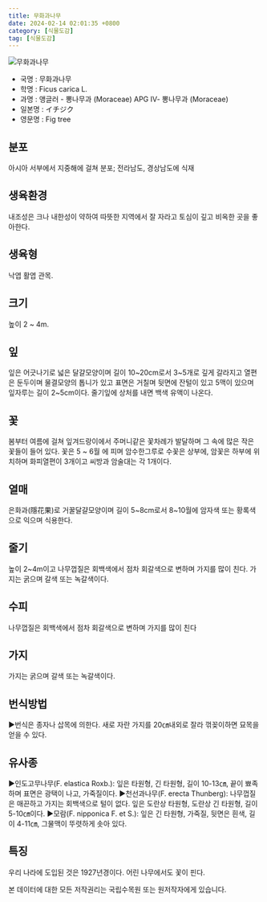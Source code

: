 ```yaml
---
title: 무화과나무
date: 2024-02-14 02:01:35 +0800
category: [식물도감]
tag: [식물도감]
---
```




![무화과나무](/fileUpload/plants/basic/Moraceae/Ficus/11685/1_th2.JPG)
- 국명 : 무화과나무
- 학명 : Ficus carica L.
- 과명 : 앵글러 - 뽕나무과 (Moraceae) APG Ⅳ- 뽕나무과 (Moraceae)
- 일본명 : イチジク
- 영문명 : Fig tree


## 분포
아시아 서부에서 지중해에 걸쳐 분포; 전라남도, 경상남도에 식재
## 생육환경
내조성은 크나 내한성이 약하여 따뜻한 지역에서 잘 자라고 토심이 깊고 비옥한 곳을 좋아한다.
## 생육형
낙엽 활엽 관목.
## 크기
높이 2 ~ 4m. 
## 잎
잎은 어긋나기로 넓은 달걀모양이며 길이 10~20cm로서 3~5개로 깊게 갈라지고 열편은 둔두이며 물결모양의 톱니가 있고 표면은 거칠며 뒷면에 잔털이 있고 5맥이 있으며 잎자루는 길이 2~5cm이다. 줄기잎에 상처를 내면 백색 유액이 나온다.
## 꽃
봄부터 여름에 걸쳐 잎겨드랑이에서 주머니같은 꽃차례가 발달하며 그 속에 많은 작은 꽃들이 들어 있다. 꽃은 5 ~ 6월 에 피며 암수한그루로 수꽃은 상부에, 암꽃은 하부에 위치하며 화피열편이 3개이고 씨방과 암술대는 각 1개이다.
## 열매
은화과(隱花果)로 거꿀달걀모양이며 길이 5~8cm로서 8~10월에 암자색 또는 황록색으로 익으며 식용한다.
## 줄기
높이 2~4m이고 나무껍질은 회백색에서 점차 회갈색으로 변하며 가지를 많이 친다. 가지는 굵으며 갈색 또는 녹갈색이다.
## 수피
나무껍질은 회백색에서 점차 회갈색으로 변하며 가지를 많이 친다
## 가지
가지는 굵으며 갈색 또는 녹갈색이다.
## 번식방법
▶번식은 종자나 삽목에 의한다. 새로 자란 가지를 20㎝내외로 잘라 꺾꽂이하면 묘목을 얻을 수 있다.
## 유사종
▶인도고무나무(F. elastica Roxb.): 잎은 타원형, 긴 타원형, 길이 10-13㎝, 끝이 뾰족하며 표면은 광택이 나고, 가죽질이다.▶천선과나무(F. erecta Thunberg): 나무껍질은 매끈하고 가지는 회백색으로 털이 없다. 잎은 도란상 타원형, 도란상 긴 타원형, 길이 5-10㎝이다. ▶모람(F. nipponica F. et S.): 잎은 긴 타원형, 가죽질, 뒷면은 흰색, 길이 4-11㎝, 그물맥이 뚜렷하게 솟아 있다.
## 특징
우리 나라에 도입된 것은 1927년경이다. 어린 나무에서도 꽃이 핀다.






본 데이터에 대한 모든 저작권리는 국립수목원 또는 원저작자에게 있습니다.
